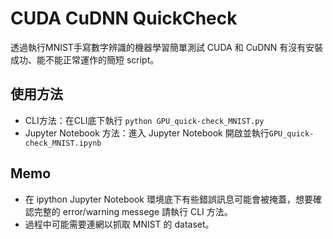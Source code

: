 # CUDA CuDNN QuickCheck
透過執行MNIST手寫數字辨識的機器學習簡單測試 CUDA 和 CuDNN 有沒有安裝成功、能不能正常運作的簡短 script。

## 使用方法

- CLI方法：在CLI底下執行 `python GPU_quick-check_MNIST.py`
- Jupyter Notebook 方法：進入 Jupyter Notebook 開啟並執行`GPU_quick-check_MNIST.ipynb`

## Memo

- 在 ipython Jupyter Notebook 環境底下有些錯誤訊息可能會被掩蓋，想要確認完整的 error/warning messege 請執行 CLI 方法。
- 過程中可能需要連網以抓取 MNIST 的 dataset。
